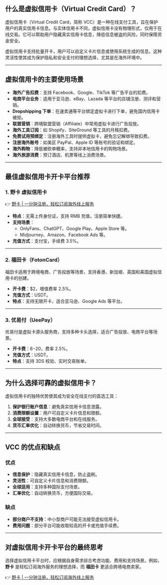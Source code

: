 ## 什么是虚拟信用卡（Virtual Credit Card）？

虚拟信用卡（Virtual Credit Card，简称 VCC）是一种在线支付工具，旨在保护用户的真实信用卡信息。与实体信用卡不同，虚拟信用卡没有物理形式，仅用于在线交易。它可以帮助用户隐藏真实信用卡信息，降低信息被盗的风险，同时保障资金安全。

虚拟信用卡支持批量开卡，用户可以自定义卡片信息或使用系统生成的信息。这种灵活性使其成为保护隐私和安全支付的理想选择，尤其是在海外环境中。

---

## 虚拟信用卡的主要使用场景

- **海外广告扣费**：支持 Facebook、Google、TikTok 等广告平台的扣费。
- **电商平台业务**：适用于亚马逊、eBay、Lazada 等平台的店铺注册、测评和营销。
- **Dropshipping 下单**：在速卖通等平台绑定虚拟卡进行下单，避免国内信用卡被拒。
- **联盟营销**：跨境联盟营销（Affiliate）中常用虚拟卡进行广告投放。
- **海外工具订阅**：如 Shopify、SiteGround 等工具的月租扣费。
- **免费试用预绑定**：注册海外工具时提供虚拟卡，避免忘记解绑导致扣费。
- **注册海外账号**：如美区 PayPal、Apple ID 等账号的验证和绑定。
- **海外购物**：降低被砍单概率，支持非本地信用卡的购物场景。
- **海外旅游消费**：预订酒店、机票等线上消费场景。

---

## 最佳虚拟信用卡开卡平台推荐

### 1. 野卡 虚拟信用卡

👉 [野卡 | 一分钟注册，轻松订阅海外线上服务](https://bit.ly/bewildcard)

- **特点**：无需上传身份证，支持 RMB 充值，注册简单快捷。
- **支持场景**：
  - OnlyFans、ChatGPT、Google Play、Apple Store 等。
  - Midjourney、Amazon、Facebook Ads 等。
- **充值方式**：支付宝，手续费 3.5%。

---

### 2. 福田卡（FotonCard）

福田卡适用于跨境电商、广告投放等场景，支持香港、新加坡、英国和美国虚拟信用卡的创建。

- **开卡费**：$2，增值费率 2.5%。
- **充值方式**：USDT。
- **特点**：支持无限开卡，适合亚马逊、Google Ads 等平台。

---

### 3. 优易付（UeePay）

优易付是虚拟卡源头服务商，支持多种卡头选择，适合广告投放、电商平台等场景。

- **开卡费**：$6-$20，费率 2.5%。
- **充值方式**：USDT。
- **特点**：支持 3DS 校验、实时交易账单。

---

## 为什么选择可靠的虚拟信用卡？

虚拟信用卡的独特优势使其成为安全在线支付的首选工具：

1. **保护银行账户信息**：避免真实信用卡信息泄露。
2. **消费限额设置**：用户可自定义卡片信息和限额。
3. **全球接受**：支持大多数电商平台和在线服务。
4. **货币汇率优化**：自动转换货币，节省交易时间。

---

## VCC 的优点和缺点

### 优点
- **信息保护**：隐藏真实信用卡信息，防止盗刷。
- **灵活性**：可自定义卡片信息和消费限额。
- **全球适用**：支持多种国际支付场景。
- **汇率优化**：自动转换货币，方便国际交易。

### 缺点
- **部分商户不支持**：中小型商户可能无法接受虚拟信用卡。
- **费用问题**：部分平台可能收取较高的开卡或充值手续费。

---

## 对虚拟信用卡开卡平台的最终思考

选择虚拟信用卡平台时，应根据自身需求综合考虑功能、费用和支持场景。例如，**野卡** 是轻松订阅海外服务的理想选择，而 **福田卡** 更适合跨境电商卖家。

👉 [野卡 | 一分钟注册，轻松订阅海外线上服务](https://bit.ly/bewildcard)